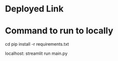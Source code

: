 # Deployed Link


# Command to run to locally

cd <folder>
pip install -r requirements.txt


localhost: streamlit run main.py


